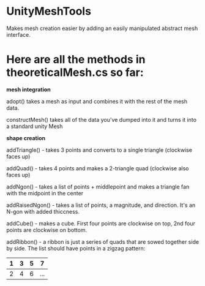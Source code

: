 # UnityMeshTools
Makes mesh creation easier by adding an easily manipulated abstract mesh interface.

# Here are all the methods in theoreticalMesh.cs so far:
**mesh integration**

adopt() takes a mesh as input and combines it with the rest of the mesh data.

constructMesh() takes all of the data you've dumped into it and turns it into a standard unity Mesh

**shape creation**

addTriangle() - takes 3 points and converts to a single triangle (clockwise faces up)

addQuad() - takes 4 points and makes a 2-triangle quad (clockwise also faces up)

addNgon() - takes a list of points + middlepoint and makes a triangle fan with the midpoint in the center

addRaisedNgon() - takes a list of points, a magnitude, and direction. It's an N-gon with added thiccness.

addCube() - makes a cube. First four points are clockwise on top, 2nd four points are clockwise on bottom.

addRibbon() - a ribbon is just a series of quads that are sowed together side by side. The list should have points in a zigzag pattern:

| 1 | 3 | 5 | 7   |
|---|---|---|-----|
| 2 | 4 | 6 | ... |

